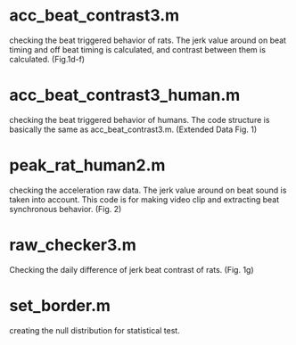 
# acc_beat_contrast3.m
checking the beat triggered behavior of rats. The jerk value around on beat timing and off beat timing is calculated, and contrast between them is calculated. (Fig.1d-f)

# acc_beat_contrast3_human.m
checking the beat triggered behavior of humans. The code structure is basically the same as acc_beat_contrast3.m. (Extended Data Fig. 1)

# peak_rat_human2.m
checking the acceleration raw data.  The jerk value around on beat sound is taken into account. This code is for making video clip and extracting beat synchronous behavior. (Fig. 2)

# raw_checker3.m
Checking the daily difference of jerk beat contrast of rats. (Fig. 1g)

# set_border.m
creating the null distribution for statistical test.



